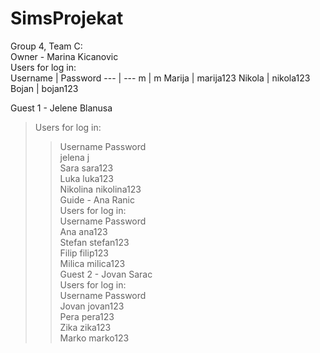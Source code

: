 # SimsProjekat
Group 4, Team C: <br>
Owner - Marina Kicanovic<br>
Users for log in:<br>
Username | Password
--- | ---
m | m
Marija | marija123
Nikola | nikola123
Bojan | bojan123

Guest 1 - Jelene Blanusa<br>
>Users for log in:<br>
>>Username    Password<br>
>>jelena      j<br>
>>Sara        sara123<br>
>>Luka        luka123<br>
>>Nikolina    nikolina123<br>
Guide - Ana Ranic<br>
>Users for log in:<br>
>>Username    Password<br>
>>Ana         ana123<br>
>>Stefan      stefan123<br>
>>Filip       filip123<br>
>>Milica      milica123<br>
Guest 2 - Jovan Sarac<br>
>Users for log in:<br>
>>Username    Password<br>
>>Jovan       jovan123<br>
>>Pera        pera123<br>
>>Zika        zika123<br>
>>Marko       marko123<br>
